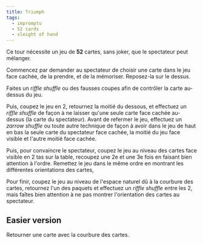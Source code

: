 ```yaml
---
title: Triumph
tags:
  - impromptu
  - 52 cards
  - sleight of hand
---
```


Ce tour nécessite un jeu de **52** cartes, sans joker, que le spectateur peut
mélanger.

Commencez par demander au spectateur de choisir une carte dans le jeu face
cachée, de la prendre, et de la mémoriser. Reposez-la sur le dessus.

Faites un _riffle shuffle_ ou des fausses coupes afin de contrôler la carte
au-dessus du jeu.

Puis, coupez le jeu en 2, retournez la moitié du dessous, et effectuez un
_riffle shuffle_ de façon à ne laisser qu'une seule carte face cachée au-dessus
(la carte du spectateur). Avant de refermer le jeu, effectuez un _zarrow
shuffle_ ou toute autre technique de façon à avoir dans le jeu de haut en bas la
seule carte du spectateur face cachée, la moitié du jeu face visible et l'autre
moitié face cachée.

Puis, pour convaincre le spectateur, coupez le jeu au niveau des cartes face
visible en 2 tas sur la table, recoupez une 2e et une 3e fois en faisant bien
attention à l'ordre. Remettez le jeu dans le même ordre en montrant les
différentes orientations des cartes,

Pour finir, coupez le jeu au niveau de l'espace naturel dû à la courbure des
cartes, retournez l'un des paquets et effectuez un _riffle shuffle_ entre les 2,
mais faîtes bien attention à ne pas montrer l'orientation des cartes au
spectateur.

## Easier version

Retourner une carte avec la courbure des cartes.
